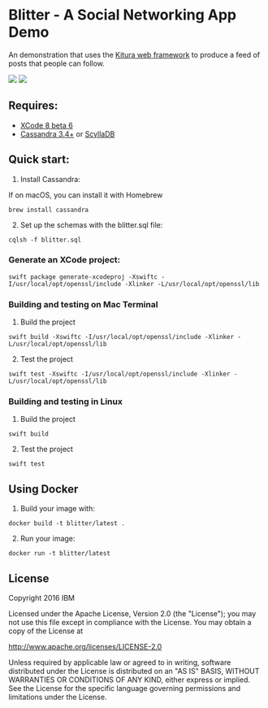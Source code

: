 # Blitter - A Social Networking App Demo

An demonstration that uses the [Kitura web framework](https://github.com/IBM-Swift/Kitura) to produce a feed of posts that people can follow.

![](https://img.shields.io/badge/Swift-3.0-orange.svg?style=flat)
![](https://img.shields.io/badge/Snapshot-8/30-blue.svg?style=flat)

## Requires:

 - [XCode 8 beta 6](https://developer.apple.com/)
 - [Cassandra 3.4+](http://cassandra.apache.org/) or [ScyllaDB](http://www.scylladb.com/)

## Quick start:

1. Install Cassandra:

If on macOS, you can install it with Homebrew

`brew install cassandra`
  
2. Set up the schemas with the blitter.sql file:

`cqlsh -f blitter.sql`
  
### Generate an XCode project:

`swift package generate-xcodeproj -Xswiftc -I/usr/local/opt/openssl/include -Xlinker -L/usr/local/opt/openssl/lib`

### Building and testing on Mac Terminal

1. Build the project

`swift build -Xswiftc -I/usr/local/opt/openssl/include -Xlinker -L/usr/local/opt/openssl/lib`
  
2. Test the project

`swift test -Xswiftc -I/usr/local/opt/openssl/include -Xlinker -L/usr/local/opt/openssl/lib`

### Building and testing in Linux

1. Build the project

`swift build`
  
2. Test the project

`swift test`

## Using Docker

1. Build your image with:

`docker build -t blitter/latest .`

2. Run your image:

`docker run -t blitter/latest`

## License

Copyright 2016 IBM

Licensed under the Apache License, Version 2.0 (the "License"); you may not use this file except in compliance with the License. You may obtain a copy of the License at

http://www.apache.org/licenses/LICENSE-2.0

Unless required by applicable law or agreed to in writing, software distributed under the License is distributed on an "AS IS" BASIS, WITHOUT WARRANTIES OR CONDITIONS OF ANY KIND, either express or implied. See the License for the specific language governing permissions and limitations under the License.
